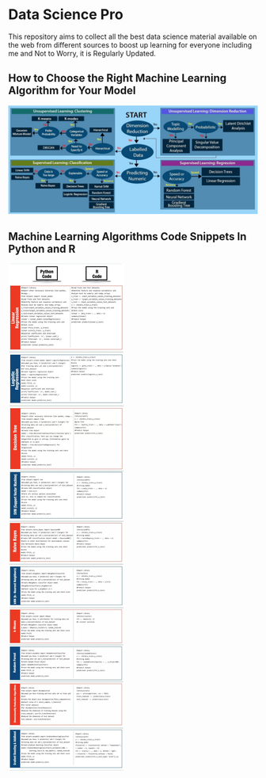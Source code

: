 # Data Science Pro
This repository aims to collect all the best data science material available on the web from different sources to boost up learning for everyone including me and Not to Worry, it is Regularly Updated.

## How to Choose the Right Machine Learning Algorithm for Your Model

![](Readme%20Image/Best%20Machine%20Learning%20Algorithms%20choosing%20guide.png)

## Machine Learning Algorithms Code Snippets In Python and R

![](Readme%20Image/ML%20Algorithms%20in%20Python%20and%20R.jpg)
